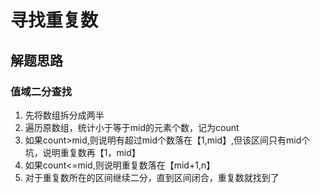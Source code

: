 # 寻找重复数

## 解题思路

### 值域二分查找

1. 先将数组拆分成两半
2. 遍历原数组，统计小于等于mid的元素个数，记为count
3. 如果count>mid,则说明有超过mid个数落在【1,mid】,但该区间只有mid个坑，说明重复数再【1，mid】
4. 如果count<=mid,则说明重复数落在【mid+1,n】
5. 对于重复数所在的区间继续二分，直到区间闭合，重复数就找到了
